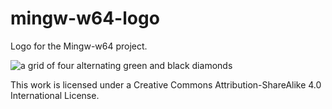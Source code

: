 # mingw-w64-logo
Logo for the Mingw-w64 project.

![a grid of four alternating green and black diamonds](.mingw-w64.svg)


This work is licensed under a Creative Commons Attribution-ShareAlike 4.0 International License.
